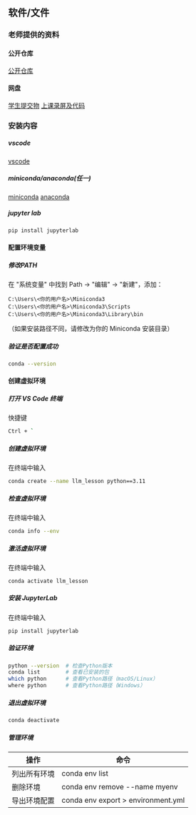 ## 软件/文件
### 老师提供的资料
#### 公开仓库
[公开仓库](https://gitee.com/hellowoody/llm-hint)
#### 网盘
[学生提交物](https://pan.baidu.com/s/1_m88MKX_CkwgHH3kK3xlnA?pwd=ke73)
[上课录屏及代码](https://pan.baidu.com/s/1auT9VeAZmB4YPDoYG_s8jg?pwd=ws8r)

### 安装内容

##### vscode
[vscode](https://code.visualstudio.com/)

##### miniconda/anaconda(任一)
[miniconda](https://www.anaconda.com/docs/getting-started/miniconda/main)
[anaconda](https://www.anaconda.com/download)

##### jupyter lab
```bash
pip install jupyterlab
```

#### 配置环境变量

##### 修改PATH
在 "系统变量" 中找到 Path → "编辑" → "新建"，添加：
```
C:\Users\<你的用户名>\Miniconda3
C:\Users\<你的用户名>\Miniconda3\Scripts
C:\Users\<你的用户名>\Miniconda3\Library\bin
```
（如果安装路径不同，请修改为你的 Miniconda 安装目录）

##### 验证是否配置成功
```bash
conda --version
```

#### 创建虚拟环境

##### 打开 VS Code 终端
快捷键
  ```bash
  Ctrl + `
  ```

##### 创建虚拟环境
在终端中输入
```bash
conda create --name llm_lesson python==3.11
```

##### 检查虚拟环境
在终端中输入
```bash
conda info --env
```

##### 激活虚拟环境
在终端中输入
```bash
conda activate llm_lesson
```

##### 安装 JupyterLab
在终端中输入
```bash
pip install jupyterlab
```

#####  验证环境
```bash
python --version  # 检查Python版本
conda list        # 查看已安装的包
which python      # 查看Python路径（macOS/Linux）
where python      # 查看Python路径（Windows）
```

##### 退出虚拟环境
```bash
conda deactivate
```

##### 管理环境
|操作|命令|
|------|------|
|列出所有环境|conda env list|
|删除环境|conda env remove --name myenv|
|导出环境配置|conda env export > environment.yml|